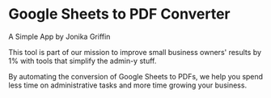 # Google Sheets to PDF Converter

A Simple App by Jonika Griffin

This tool is part of our mission to improve small business owners' results by 1% with tools that simplify the admin-y stuff. 

By automating the conversion of Google Sheets to PDFs, we help you spend less time on administrative tasks and more time growing your business.
